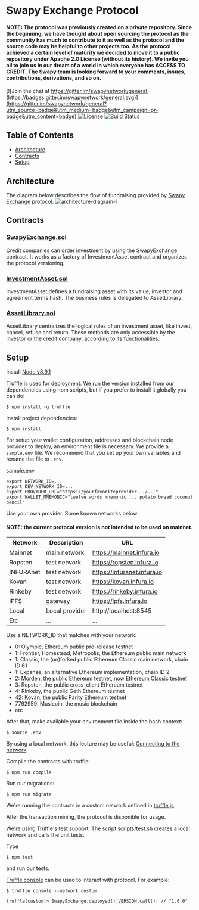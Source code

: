 # Swapy Exchange Protocol
#### NOTE: The protocol was previously created on a private repository. Since the beginning, we have thought about open sourcing the protocol as the community has much to contribute to it as well as the protocol and the source code may be helpful to other projects too. As the protocol achieved a certain level of maturity we decided to move it to a public repository under Apache 2.0 License (without its history). We invite you all to join us in our dream of a world in which everyone has ACCESS TO CREDIT. The Swapy team is looking forward to your comments, issues, contributions, derivations, and so on.
[![Join the chat at https://gitter.im/swapynetwork/general](https://badges.gitter.im/swapynetwork/general.svg)](https://gitter.im/swapynetwork/general?utm_source=badge&utm_medium=badge&utm_campaign=pr-badge&utm_content=badge)
[![License](https://img.shields.io/badge/License-Apache%202.0-blue.svg)](https://opensource.org/licenses/Apache-2.0)
[![Build Status](https://travis-ci.org/SwapyNetwork/swapy-exchange-protocol.svg?branch=master)](https://travis-ci.org/SwapyNetwork/swapy-exchange-protocol)

## Table of Contents

* [Architecture](#architecture)
* [Contracts](#contracts)
* [Setup](#setup)

## Architecture
The diagram below describes the flow of fundraising provided by [Swapy Exchange](https://www.swapy.network/) protocol.
![architecture-diagram-1](https://www.swapy.network/images/diagrams/1-investment-flow.png)

## Contracts

### [SwapyExchange.sol](https://github.com/swapynetwork/swapy-exchange-protocol/blob/master/contracts/SwapyExchange.sol)
Credit companies can order investment by using the SwapyExchange contract. It works as a factory of InvestmentAsset contract and organizes the protocol versioning.

### [InvestmentAsset.sol](https://github.com/swapynetwork/swapy-exchange-protocol/blob/master/contracts/investment/InvestmentAsset.sol)
InvestmentAsset defines a fundraising asset with its value, investor and agreement terms hash. The business rules is delegated to AssetLibrary.

### [AssetLibrary.sol](https://github.com/swapynetwork/swapy-exchange-protocol/blob/master/contracts/investment/AssetLibrary.sol)
AssetLibrary centralizes the logical rules of an investment asset, like invest, cancel, refuse and return. These methods are only accessible by the investor or the credit company, according to its functionalities.  

## Setup

Install [Node v8.9.1](https://nodejs.org/en/download/releases/)

[Truffle](http://truffleframework.com/) is used for deployment. We run the version installed from our dependencies using npm scripts, but if you prefer to install it globally you can do:
```
$ npm install -g truffle
```

Install project dependencies:
```
$ npm install
```
For setup your wallet configuration, addresses and blockchain node provider to deploy, an environment file is necessary. We provide a `sample.env` file. We recommend that you set up your own variables and rename the file to `.env`.

sample.env
```
export NETWORK_ID=...
export DEV_NETWORK_ID=...
export PROVIDER_URL="https://yourfavoriteprovider.../..."
export WALLET_MNEMONIC="twelve words mnemonic ... potato bread coconut pencil"
```
Use your own provider. Some known networks below:
#### NOTE: the current protocol version is not intended to be used on mainnet.

| Network   | Description        | URL                         |
|-----------|--------------------|-----------------------------|
| Mainnet   | main network       | https://mainnet.infura.io   |
| Ropsten   | test network       | https://ropsten.infura.io   |
| INFURAnet | test network       | https://infuranet.infura.io |
| Kovan     | test network       | https://kovan.infura.io     |
| Rinkeby   | test network       | https://rinkeby.infura.io   |
| IPFS      | gateway            | https://ipfs.infura.io      |
| Local     | Local provider     | http://localhost:8545       |
| Etc       | ...                | ...                         |

Use a NETWORK_ID that matches with your network:
* 0: Olympic, Ethereum public pre-release testnet
* 1: Frontier, Homestead, Metropolis, the Ethereum public main network
* 1: Classic, the (un)forked public Ethereum Classic main network, chain ID 61
* 1: Expanse, an alternative Ethereum implementation, chain ID 2
* 2: Morden, the public Ethereum testnet, now Ethereum Classic testnet
* 3: Ropsten, the public cross-client Ethereum testnet
* 4: Rinkeby, the public Geth Ethereum testnet
* 42: Kovan, the public Parity Ethereum testnet
* 7762959: Musicoin, the music blockchain
* etc

After that, make available your environment file inside the bash context:
```
$ source .env
```

By using a local network, this lecture may be useful: [Connecting to the network](https://github.com/ethereum/go-ethereum/wiki/Connecting-to-the-network)

Compile the contracts with truffle:
```
$ npm run compile
```
Run our migrations:
```
$ npm run migrate
```
We're running the contracts in a custom network defined in  [truffle.js](https://github.com/swapynetwork/swapy-exchange-protocol/blob/master/truffle.js).

After the transaction mining, the protocol is disponible for usage.

We're using Truffle's test support. The script scripts/test.sh creates a local network and calls the unit tests.

Type
```
$ npm test
```
and run our tests.

[Truffle console](https://truffle.readthedocs.io/en/beta/getting_started/console/) can be used to interact with protocol. For example:
```
$ truffle console --network custom
```
```
truffle(custom)> SwapyExchange.deployed().VERSION.call(); // "1.0.0"
```
